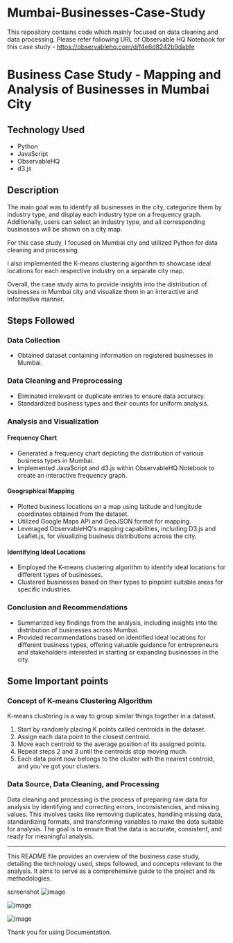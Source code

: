 # Mumbai-Businesses-Case-Study
This repository contains code which mainly focused on data cleaning and data processing.
Please refer following URL of Observable HQ Notebook for this case study - https://observablehq.com/d/f4e6d8242b9dabfe
# Business Case Study - Mapping and Analysis of Businesses in Mumbai City

## Technology Used

- Python
- JavaScript
- ObservableHQ
- d3.js

## Description

The main goal was to identify all businesses in the city, categorize them by industry type, and display each industry type on a frequency graph. Additionally, users can select an industry type, and all corresponding businesses will be shown on a city map.

For this case study, I focused on Mumbai city and utilized Python for data cleaning and processing.

I also implemented the K-means clustering algorithm to showcase ideal locations for each respective industry on a separate city map.

Overall, the case study aims to provide insights into the distribution of businesses in Mumbai city and visualize them in an interactive and informative manner.

## Steps Followed

### Data Collection

- Obtained dataset containing information on registered businesses in Mumbai.

### Data Cleaning and Preprocessing

- Eliminated irrelevant or duplicate entries to ensure data accuracy.
- Standardized business types and their counts for uniform analysis.

### Analysis and Visualization

#### Frequency Chart

- Generated a frequency chart depicting the distribution of various business types in Mumbai.
- Implemented JavaScript and d3.js within ObservableHQ Notebook to create an interactive frequency graph.

#### Geographical Mapping

- Plotted business locations on a map using latitude and longitude coordinates obtained from the dataset.
- Utilized Google Maps API and GeoJSON format for mapping.
- Leveraged ObservableHQ's mapping capabilities, including D3.js and Leaflet.js, for visualizing business distributions across the city.

#### Identifying Ideal Locations

- Employed the K-means clustering algorithm to identify ideal locations for different types of businesses.
- Clustered businesses based on their types to pinpoint suitable areas for specific industries.

### Conclusion and Recommendations

- Summarized key findings from the analysis, including insights into the distribution of businesses across Mumbai.
- Provided recommendations based on identified ideal locations for different business types, offering valuable guidance for entrepreneurs and stakeholders interested in starting or expanding businesses in the city.


## Some Important points

### Concept of K-means Clustering Algorithm

K-means clustering is a way to group similar things together in a dataset.

1. Start by randomly placing K points called centroids in the dataset.
2. Assign each data point to the closest centroid.
3. Move each centroid to the average position of its assigned points.
4. Repeat steps 2 and 3 until the centroids stop moving much.
5. Each data point now belongs to the cluster with the nearest centroid, and you've got your clusters.

### Data Source, Data Cleaning, and Processing

Data cleaning and processing is the process of preparing raw data for analysis by identifying and correcting errors, inconsistencies, and missing values. This involves tasks like removing duplicates, handling missing data, standardizing formats, and transforming variables to make the data suitable for analysis. The goal is to ensure that the data is accurate, consistent, and ready for meaningful analysis.

---

This README file provides an overview of the business case study, detailing the technology used, steps followed, and concepts relevant to the analysis. It aims to serve as a comprehensive guide to the project and its methodologies.


screenshot
![image](https://github.com/user-attachments/assets/e3f732d5-c38f-4a9a-822b-4a0c087afef6)

![image](https://github.com/user-attachments/assets/3832aa36-bba0-4181-9a22-8caa636a76b5)


![image](https://github.com/user-attachments/assets/0e8ac9d1-466f-4f7a-aed0-84762d7f3857)

 Thank you for using Documentation.



